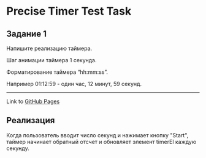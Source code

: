 # Precise Timer Test Task

## Задание 1

Напишите реализацию таймера.

Шаг анимации таймера 1 секунда.

Форматирование таймера “hh:mm:ss”.

Например 01:12:59 - один час, 12 минут, 59 секунд.


---

Link to [GitHub Pages](/#)

## Реализация

Когда пользователь вводит число секунд и нажимает кнопку "Start", таймер начинает обратный отсчет и обновляет элемент timerEl каждую секунду. 